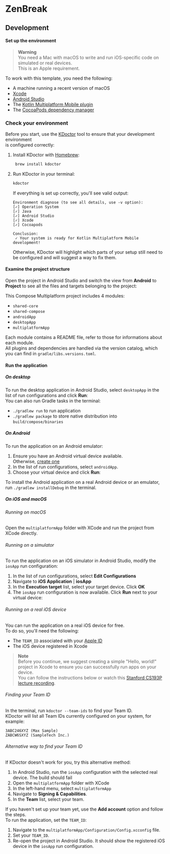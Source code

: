 # ZenBreak

## Development
#### Set up the environment

> **Warning**  
> You need a Mac with macOS to write and run iOS-specific code on simulated or real devices.  
> This is an Apple requirement.

To work with this template, you need the following:

* A machine running a recent version of macOS
* [Xcode](https://apps.apple.com/us/app/xcode/id497799835)
* [Android Studio](https://developer.android.com/studio)
* The [Kotlin Multiplatform Mobile plugin](https://plugins.jetbrains.com/plugin/14936-kotlin-multiplatform-mobile)
* The [CocoaPods dependency manager](https://kotlinlang.org/docs/native-cocoapods.html)

### Check your environment

Before you start, use the [KDoctor](https://github.com/Kotlin/kdoctor) tool to ensure that your development environment  
is configured correctly:

1. Install KDoctor with [Homebrew](https://brew.sh/):
   ```sh  
    brew install kdoctor  
   ```  
2. Run KDoctor in your terminal:
   ```sh  
   kdoctor  
   ```  
   If everything is set up correctly, you'll see valid output:
    ```text  
    Environment diagnose (to see all details, use -v option):  
    [✓] Operation System  
    [✓] Java  
    [✓] Android Studio  
    [✓] Xcode  
    [✓] Cocoapods  
      
    Conclusion:  
     ✓ Your system is ready for Kotlin Multiplatform Mobile development!  
    ```
   Otherwise, KDoctor will highlight which parts of your setup still need to be configured and will suggest a way to fix them.

#### Examine the project structure

Open the project in Android Studio and switch the view from **Android** to **Project** to see all the files and targets belonging to the project:

This Compose Multiplatform project includes 4 modules:
- `shared-core`
- `shared-compose`
- `androidApp`
- `desktopApp`
- `multiplatformApp`

Each module contains a README file, refer to those for informations about each module.  
All plugins and dependencies are handled via the version catalog, which you can find in `gradle/libs.versions.toml`.

#### Run the application
##### On desktop
To run the desktop application in Android Studio, select `desktopApp` in the list of run configurations and click **Run**:  
You can also run Gradle tasks in the terminal:
- `./gradlew run` to run application
- `./gradlew package` to store native distribution into `build/compose/binaries`

##### On Android
To run the application on an Android emulator:
1. Ensure you have an Android virtual device available.  
   Otherwise, [create one](https://developer.android.com/studio/run/managing-avds#createavd)
2. In the list of run configurations, select `androidApp`.
3. Choose your virtual device and click **Run**:

To install the Android application on a real Android device or an emulator, run `./gradlew installDebug` in the terminal.

##### On iOS and macOS

###### Running on macOS
Open the `multiplatformApp` folder with XCode and run the project from XCode directly.
###### Running on a simulator
To run the application on an iOS simulator in Android Studio, modify the `iosApp` run configuration:
1. In the list of run configurations, select **Edit Configurations**
2. Navigate to **iOS Application** | **iosApp**
3. In the **Execution target** list, select your target device. Click **OK**
4. The `iosApp` run configuration is now available. Click **Run** next to your virtual device:

###### Running on a real iOS device
You can run the application on a real iOS device for free.  
To do so, you'll need the following:
- The `TEAM_ID` associated with your [Apple ID](https://support.apple.com/en-us/HT204316)
- The iOS device registered in Xcode

> **Note**  
> Before you continue, we suggest creating a simple "Hello, world!" project in Xcode to ensure you can successfully run apps on your device.  
> You can follow the instructions below or watch this [Stanford CS193P lecture recording](https://youtu.be/bqu6BquVi2M?start=716&end=1399).

###### Finding your Team ID
In the terminal, run `kdoctor --team-ids` to find your Team ID.  
KDoctor will list all Team IDs currently configured on your system, for example:
```text  
3ABC246XYZ (Max Sample)  
ZABCW6SXYZ (SampleTech Inc.)  
```  
###### Alternative way to find your Team ID
If KDoctor doesn't work for you, try this alternative method:
1. In Android Studio, run the `iosApp` configuration with the selected real device. The build should fail
2. Open the `multiplatformApp` folder with XCode
3. In the left-hand menu, select `multiplatformApp`
4. Navigate to **Signing & Capabilities**.
5. In the **Team** list, select your team.

If you haven't set up your team yet, use the **Add account** option and follow the steps.  
To run the application, set the `TEAM_ID`:
1. Navigate to the `multiplatformApp/Configuration/Config.xcconfig` file.
2. Set your `TEAM_ID`.
3. Re-open the project in Android Studio. It should show the registered iOS device in the `iosApp` run configuration.  